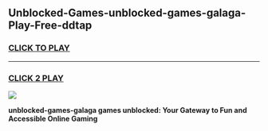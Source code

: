 
## Unblocked-Games-unblocked-games-galaga-Play-Free-ddtap
<h3>
<a href="https://premium76.site?title=unblocked-games-galaga&ref=15A">CLICK TO PLAY</a></h3>
<hr>

<h3>
<a href="https://premium76.site?title=unblocked-games-galaga&ref=15A">CLICK 2 PLAY</a>
  
</h3>

<a href="https://premium76.site?title=unblocked-games-galaga&ref=15A"><img src="https://clearcache.store/games.png"></a>


**unblocked-games-galaga games unblocked: Your Gateway to Fun and Accessible Online Gaming**
